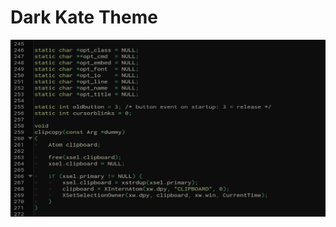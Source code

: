 # Dark Kate Theme
![alt text](https://raw.githubusercontent.com/Constantine94/under_dunarea/main/under_dunarea.png)
